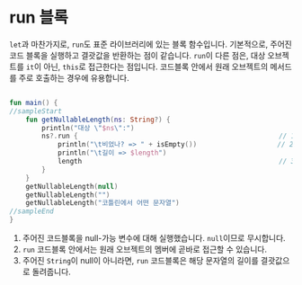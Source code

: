 # run 블록

`let`과 마찬가지로, `run`도 표준 라이브러리에 있는 블록 함수입니다. 기본적으로, 주어진 코드 블록을 실행하고 결괏값을 반환하는 점이 같습니다.
`run`이 다른 점은, 대상 오브젝트를 `it`이 아닌, `this`로 접근한다는 점입니다. 코드블록 안에서 원래 오브젝트의 메서드를 주로 호출하는 경우에 유용합니다.

```kotlin

fun main() {
//sampleStart
    fun getNullableLength(ns: String?) {
        println("대상 \"$ns\":")
        ns?.run {                                                  // 1
            println("\t비었나? => " + isEmpty())                    // 2
            println("\t길이 => $length")
            length                                                 // 3
        }
    }
    getNullableLength(null)
    getNullableLength("")
    getNullableLength("코틀린에서 어떤 문자열")
//sampleEnd
}
```

1. 주어진 코드블록을 null-가능 변수에 대해 실행했습니다. `null`이므로 무시합니다.
2. `run` 코드블록 안에서는 원래 오브젝트의 멤버에 곧바로 접근할 수 있습니다.
3. 주어진 `String`이 null이 아니라면, `run` 코드블록은 해당 문자열의 길이를 결괏값으로 돌려줍니다.
